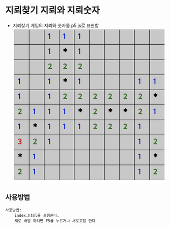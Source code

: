 # 지뢰찾기 지뢰와 지뢰숫자
* 지뢰찾기 게임의 지뢰와 숫자를 p5.js로 표현함
![Alt text](/images/find_mine.png?raw=true "find mine")


## 사용방법
```
사용방법:
    index.html을 실행한다.
    새로 배열 하려면 F5를 누르거나 새로고침 한다
```

